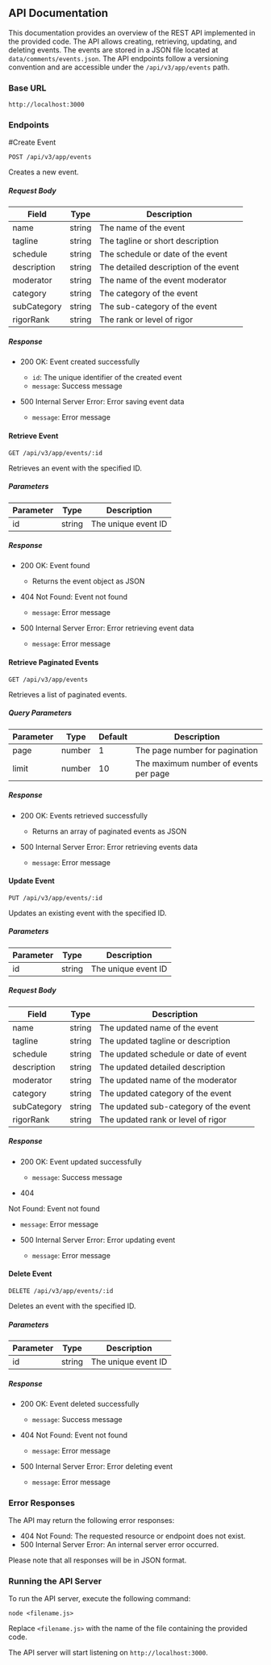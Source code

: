 ## API Documentation

This documentation provides an overview of the REST API implemented in the provided code. The API allows creating, retrieving, updating, and deleting events. The events are stored in a JSON file located at `data/comments/events.json`. The API endpoints follow a versioning convention and are accessible under the `/api/v3/app/events` path.

### Base URL

```
http://localhost:3000
```

### Endpoints

#Create Event

```
POST /api/v3/app/events
```

Creates a new event.

##### Request Body

| Field       | Type   | Description                           |
| ----------- | ------ | ------------------------------------- |
| name        | string | The name of the event                 |
| tagline     | string | The tagline or short description      |
| schedule    | string | The schedule or date of the event     |
| description | string | The detailed description of the event |
| moderator   | string | The name of the event moderator       |
| category    | string | The category of the event             |
| subCategory | string | The sub-category of the event         |
| rigorRank   | string | The rank or level of rigor            |

##### Response

- 200 OK: Event created successfully

  - `id`: The unique identifier of the created event
  - `message`: Success message

- 500 Internal Server Error: Error saving event data
  - `message`: Error message

#### Retrieve Event

```
GET /api/v3/app/events/:id
```

Retrieves an event with the specified ID.

##### Parameters

| Parameter | Type   | Description         |
| --------- | ------ | ------------------- |
| id        | string | The unique event ID |

##### Response

- 200 OK: Event found

  - Returns the event object as JSON

- 404 Not Found: Event not found

  - `message`: Error message

- 500 Internal Server Error: Error retrieving event data
  - `message`: Error message

#### Retrieve Paginated Events

```
GET /api/v3/app/events
```

Retrieves a list of paginated events.

##### Query Parameters

| Parameter | Type   | Default | Description                           |
| --------- | ------ | ------- | ------------------------------------- |
| page      | number | 1       | The page number for pagination        |
| limit     | number | 10      | The maximum number of events per page |

##### Response

- 200 OK: Events retrieved successfully

  - Returns an array of paginated events as JSON

- 500 Internal Server Error: Error retrieving events data
  - `message`: Error message

#### Update Event

```
PUT /api/v3/app/events/:id
```

Updates an existing event with the specified ID.

##### Parameters

| Parameter | Type   | Description         |
| --------- | ------ | ------------------- |
| id        | string | The unique event ID |

##### Request Body

| Field       | Type   | Description                           |
| ----------- | ------ | ------------------------------------- |
| name        | string | The updated name of the event         |
| tagline     | string | The updated tagline or description    |
| schedule    | string | The updated schedule or date of event |
| description | string | The updated detailed description      |
| moderator   | string | The updated name of the moderator     |
| category    | string | The updated category of the event     |
| subCategory | string | The updated sub-category of the event |
| rigorRank   | string | The updated rank or level of rigor    |

##### Response

- 200 OK: Event updated successfully

  - `message`: Success message

- 404

Not Found: Event not found

- `message`: Error message

- 500 Internal Server Error: Error updating event
  - `message`: Error message

#### Delete Event

```
DELETE /api/v3/app/events/:id
```

Deletes an event with the specified ID.

##### Parameters

| Parameter | Type   | Description         |
| --------- | ------ | ------------------- |
| id        | string | The unique event ID |

##### Response

- 200 OK: Event deleted successfully

  - `message`: Success message

- 404 Not Found: Event not found

  - `message`: Error message

- 500 Internal Server Error: Error deleting event
  - `message`: Error message

### Error Responses

The API may return the following error responses:

- 404 Not Found: The requested resource or endpoint does not exist.
- 500 Internal Server Error: An internal server error occurred.

Please note that all responses will be in JSON format.

### Running the API Server

To run the API server, execute the following command:

```
node <filename.js>
```

Replace `<filename.js>` with the name of the file containing the provided code.

The API server will start listening on `http://localhost:3000`.
